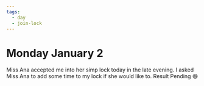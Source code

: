 ```yaml
---
tags:
  - day
  - join-lock
---
```


# Monday January 2

Miss Ana accepted me into her simp lock today in the late evening. I asked Miss Ana to add some time to my lock if she would like to. Result Pending 😄